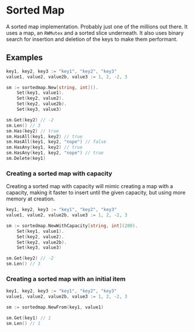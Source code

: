 # Sorted Map

A sorted map implementation. Probably just one of the millions out there.  It uses a map, an `RWMutex` and a sorted slice underneath. It also uses binary search for insertion and deletion of the keys to make them performant.

## Examples

```go
key1, key2, key3 := "key1", "key2", "key3"
value1, value2, value2b, value3 := 1, 2, -2, 3

sm := sortedmap.New[string, int]().
    Set(key1, value1).
    Set(key2, value2).
    Set(key2, value2b).
    Set(key3, value3)

sm.Get(key2) // -2
sm.Len() // 3
sm.Has(key2) // true
sm.HasAll(key1, key2) // true
sm.HasAll(key1, key2, "nope") // false
sm.HasAny(key1, key2) // true
sm.HasAny(key1, key2, "nope") // true
sm.Delete(key1)
```

### Creating a sorted map with capacity

Creating a sorted map with capacity will mimic creating a map with a capacity, making it faster to insert until the given capacity, but using more memory at creation.

```go
key1, key2, key3 := "key1", "key2", "key3"
value1, value2, value2b, value3 := 1, 2, -2, 3

sm := sortedmap.NewWithCapacity[string, int](200).
    Set(key1, value1).
    Set(key2, value2).
    Set(key2, value2b).
    Set(key3, value3)

sm.Get(key2) // -2
sm.Len() // 3
```

### Creating a sorted map with an initial item

```go
key1, key2, key3 := "key1", "key2", "key3"
value1, value2, value2b, value3 := 1, 2, -2, 3

sm := sortedmap.NewFrom(key1, value1)

sm.Get(key1) // 1
sm.Len() // 1
```